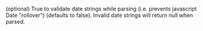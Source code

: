 (optional) True to validate date strings while parsing (i.e. prevents javascript Date "rollover")
(defaults to false). Invalid date strings will return null when parsed.
